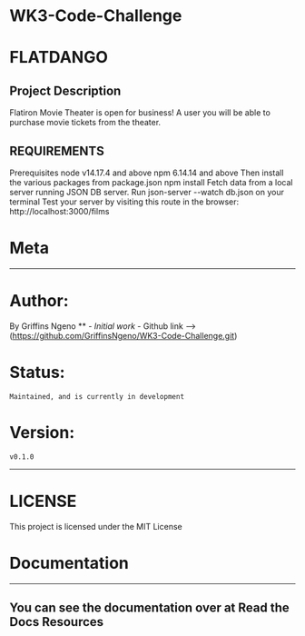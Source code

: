 # WK3-Code-Challenge
FLATDANGO
=======================

## Project Description
Flatiron Movie Theater is open for business! A user you will be able to purchase movie tickets from the theater.

## REQUIREMENTS
Prerequisites
node v14.17.4 and above
npm 6.14.14 and above
Then install the various packages from package.json npm install
Fetch data from a local server running JSON DB server.
Run json-server --watch db.json on your terminal
Test your server by visiting this route in the browser:  http://localhost:3000/films

# Meta
----
# Author:
   By Griffins Ngeno ** - *Initial work* - Github link -->(https://github.com/GriffinsNgeno/WK3-Code-Challenge.git)
# Status:
    Maintained, and is currently in development
# Version:
    v0.1.0

-----
# LICENSE

This project is licensed under the MIT License

# Documentation
-------------
You can see the documentation over at **Read the Docs**
Resources
-------------